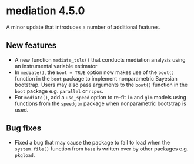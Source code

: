 # mediation 4.5.0

A minor update that introduces a number of additional features.

## New features
- A new function `mediate_tsls()` that conducts mediation analysis using an instrumental variable estimator
- In `mediate()`, the `boot = TRUE` option now makes use of the `boot()` function in the `boot` package to implement nonparametric Bayesian bootstrap. Users may also pass arguments to the `boot()` function in the `boot` package e.g. `parallel` or `ncpus`.
- For `mediate()`, add a `use_speed` option to re-fit `lm` and `glm` models using functions from the `speedglm` package when nonparametric bootstrap is used.

## Bug fixes
- Fixed a bug that may cause the package to fail to load when the `system.file()` function from `base` is written over by other packages e.g. `pkgload`.


